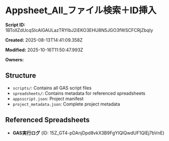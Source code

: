 # Appsheet_All_ファイル検索＋ID挿入

**Script ID:** 1BTolIZdUcqSIcAlGAULazTRYIbJ2iEKO3EHU8N5JGO3fWSCFCRjZbqIy

**Created:** 2025-08-13T14:41:09.358Z

**Modified:** 2025-10-16T11:50:47.993Z

**Owners:** 

## Structure

- `scripts/`: Contains all GAS script files
- `spreadsheets/`: Contains metadata for referenced spreadsheets
- `appsscript.json`: Project manifest
- `project_metadata.json`: Complete project metadata

## Referenced Spreadsheets

- **GAS実行ログ** (ID: 15Z_GT4-pDAnjDpd8vkX3B9FgYlQIQwdUF1QIEj7bVnE)
